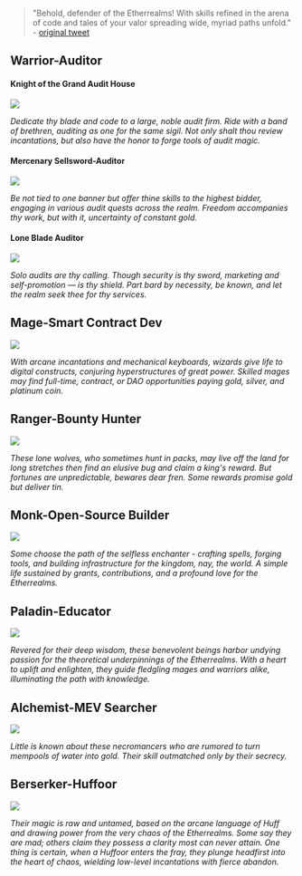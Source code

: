 
> "Behold, defender of the Etherrealms! With skills refined in the arena of code and tales of your valor spreading wide, myriad paths unfold." - [original tweet](https://twitter.com/devtooligan/status/1695278754300621236?s=20)


## Warrior-Auditor

#### Knight of the Grand Audit House

![](assets/knights.jpeg)

*Dedicate thy blade and code to a large, noble audit firm. Ride with a band of brethren, auditing as one for the same sigil. Not only shalt thou review incantations, but also have the honor to forge tools of audit magic.*

#### Mercenary Sellsword-Auditor

![](assets/sellsword.jpeg)

*Be not tied to one banner but offer thine skills to the highest bidder, engaging in various audit quests across the realm. Freedom accompanies thy work, but with it, uncertainty of constant gold.*

#### Lone Blade Auditor

![](assets/solo.jpeg)

*Solo audits are thy calling. Though security is thy sword, marketing and self-promotion — is thy shield. Part bard by necessity, be known, and let the realm seek thee for thy services.*


## Mage-Smart Contract Dev

![](assets/mage.jpeg)

*With arcane incantations and mechanical keyboards, wizards give life to digital constructs, conjuring hyperstructures of great power.  Skilled mages may find full-time, contract, or DAO opportunities paying gold, silver, and platinum coin.*


## Ranger-Bounty Hunter

![](assets/wolf.jpeg)

*These lone wolves, who sometimes hunt in packs, may live off the land for long stretches then find an elusive bug and claim a king's reward. But fortunes are unpredictable, bewares dear fren.  Some rewards promise gold but deliver tin.*

## Monk-Open-Source Builder

![](assets/monk.jpeg)

*Some choose the path of the selfless enchanter - crafting spells, forging tools, and building infrastructure for the kingdom, nay, the world. A simple life sustained by grants, contributions, and a profound love for the Etherrealms.*

## Paladin-Educator

![](assets/palladin.jpeg)

*Revered for their deep wisdom, these benevolent beings harbor undying passion for the theoretical underpinnings of the Etherrealms. With a heart to uplift and enlighten, they guide fledgling mages and warriors alike, illuminating the path with knowledge.*

## Alchemist-MEV Searcher

![](assets/alchemist.jpeg)

*Little is known about these necromancers who are rumored to turn mempools of water into gold. Their skill outmatched only by their secrecy.*

## Berserker-Huffoor

![](assets/berserker.jpeg)

*Their magic is raw and untamed, based on the arcane language of Huff and drawing power from the very chaos of the Etherrealms. Some say they are mad; others claim they possess a clarity most can never attain. One thing is certain, when a Huffoor enters the fray, they plunge headfirst into the heart of chaos, wielding low-level incantations with fierce abandon.*

